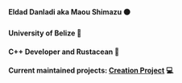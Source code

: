 #### Eldad Danladi aka Maou Shimazu 🟤
#### University of Belize 🏴
#### C++ Developer and Rustacean 🦀
#### Current maintained projects: [Creation Project](https://github.com/Maou-Shimazu/Creation-Project) 💻

<!---
Maou-Shimazu/Maou-Shimazu is a ✨ special ✨ repository because its `README.md` (this file) appears on your GitHub profile.
You can click the Preview link to take a look at your changes.
--->
